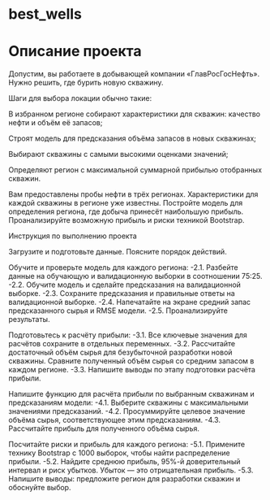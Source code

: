 # best_wells
# Описание проекта

Допустим, вы работаете в добывающей компании «ГлавРосГосНефть». Нужно решить, где бурить новую скважину. 

Шаги для выбора локации обычно такие:

В избранном регионе собирают характеристики для скважин: качество нефти и объём её запасов;

Строят модель для предсказания объёма запасов в новых скважинах;

Выбирают скважины с самыми высокими оценками значений;

Определяют регион с максимальной суммарной прибылью отобранных скважин.

Вам предоставлены пробы нефти в трёх регионах. Характеристики для каждой скважины в регионе уже известны. Постройте модель для определения региона, где добыча принесёт наибольшую прибыль. Проанализируйте возможную прибыль и риски техникой Bootstrap.

Инструкция по выполнению проекта

Загрузите и подготовьте данные. Поясните порядок действий.

Обучите и проверьте модель для каждого региона:
-2.1. Разбейте данные на обучающую и валидационную выборки в соотношении 75:25.
-2.2. Обучите модель и сделайте предсказания на валидационной выборке.
-2.3. Сохраните предсказания и правильные ответы на валидационной выборке.
-2.4. Напечатайте на экране средний запас предсказанного сырья и RMSE модели.
-2.5. Проанализируйте результаты.

Подготовьтесь к расчёту прибыли:
-3.1. Все ключевые значения для расчётов сохраните в отдельных переменных.
-3.2. Рассчитайте достаточный объём сырья для безубыточной разработки новой скважины. Сравните полученный объём сырья со средним запасом в каждом регионе. 
-3.3. Напишите выводы по этапу подготовки расчёта прибыли.

Напишите функцию для расчёта прибыли по выбранным скважинам и предсказаниям модели:
-4.1. Выберите скважины с максимальными значениями предсказаний. 
-4.2. Просуммируйте целевое значение объёма сырья, соответствующее этим предсказаниям.
-4.3. Рассчитайте прибыль для полученного объёма сырья.

Посчитайте риски и прибыль для каждого региона:
-5.1. Примените технику Bootstrap с 1000 выборок, чтобы найти распределение прибыли.
-5.2. Найдите среднюю прибыль, 95%-й доверительный интервал и риск убытков. Убыток — это отрицательная прибыль.
-5.3. Напишите выводы: предложите регион для разработки скважин и обоснуйте выбор.
